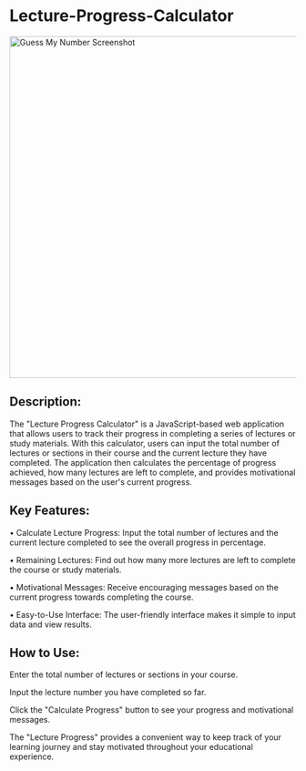 # Lecture-Progress-Calculator

<img alt="Guess My Number Screenshot" width="600" src="https://i.imgur.com/zeW0JpG.png">

<h2>Description:</h2>

The "Lecture Progress Calculator" is a JavaScript-based web application
that allows users to track their progress in completing a series of lectures
or study materials.
With this calculator, users can input the total number of lectures
or sections in their course and the current lecture they have completed.
The application then calculates the percentage of progress achieved,
how many lectures are left to complete, and provides motivational messages
based on the user's current progress.

<h2>Key Features:</h2>

• Calculate Lecture Progress:
Input the total number of lectures and the current lecture completed
to see the overall progress in percentage.

• Remaining Lectures:
Find out how many more lectures are left to complete the course
or study materials.

• Motivational Messages:
Receive encouraging messages based on the current progress
towards completing the course.

• Easy-to-Use Interface:
The user-friendly interface makes it simple to input data and view results.

<h2>How to Use:</h2>
<p>Enter the total number of lectures or sections in your course.</p>
<p>Input the lecture number you have completed so far.</p>
<p>Click the "Calculate Progress" button to see your progress and motivational messages.</p>

The "Lecture Progress" provides a convenient way
to keep track of your learning journey and stay motivated
throughout your educational experience.
